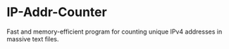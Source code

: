 # IP-Addr-Counter
Fast and memory-efficient program for counting unique IPv4 addresses in massive text files.
